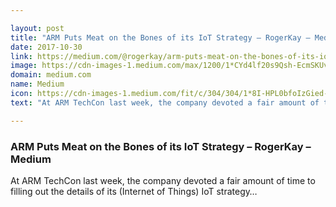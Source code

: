 ```yaml
---

layout: post
title: "ARM Puts Meat on the Bones of its IoT Strategy – RogerKay – Medium"
date: 2017-10-30
link: https://medium.com/@rogerkay/arm-puts-meat-on-the-bones-of-its-iot-strategy-87067e6d23b?source=rss------machine_learning-5
image: https://cdn-images-1.medium.com/max/1200/1*CYd4lf20s9Qsh-EcmSKUvA.jpeg
domain: medium.com
name: Medium
icon: https://cdn-images-1.medium.com/fit/c/304/304/1*8I-HPL0bfoIzGied-dzOvA.png
text: "At ARM TechCon last week, the company devoted a fair amount of time to filling out the details of its (Internet of Things) IoT strategy…"

---
```


### ARM Puts Meat on the Bones of its IoT Strategy – RogerKay – Medium

At ARM TechCon last week, the company devoted a fair amount of time to filling out the details of its (Internet of Things) IoT strategy…